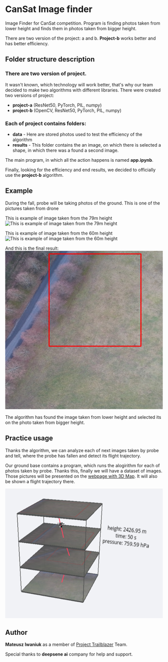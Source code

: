 # CanSat Image finder
Image Finder for CanSat competition. Program is finding photos taken from lower height and finds them in photos taken from bigger height.

There are two version of the project: a and b. 
**Project-b** works better and has better efficiency.

## Folder structure description
### There are two version of project.
It wasn't known, which technology will work better, that's why our team decided to make two algorithms with different libraries. There were created two versions of project: 
- **project-a** (ResNet50, PyTorch, PIL, numpy)
- **project-b** (OpenCV, ResNet50, PyTorch, PIL, numpy)
 
 ### Each of project contains folders:

 - **data** - Here are stored photos used to test the efficiency of the algorithm
 - **results** - This folder contains the an image, on which there is  selected a shape, in which there was a found a second image.

The main program, in which all the action happens   is named **app.ipynb**. 

Finally, looking for the efficiency and end results, we decided to officially use the **project-b** algorithm.

## Example 
During the fall, probe will be taking photos of the ground. This is one of the pictures taken from drone 

This is example of image taken from the 79m height
![This is example of image taken from the 79m height](readme/small1_img.JPG)

This is example of image taken from the 60m height
![This is example of image taken from the 60m height](readme/big1_img.JPG)

And this is the final result:
![Result](readme/result1_img.png)


The algorithm has found the image taken from lower height and selected its on the photo taken from bigger height. 

## Practice usage
Thanks the algorithm, we can analyze each of next images taken by probe and tell, where the probe has fallen and detect its flight trajectory. 

Our ground base contains a program, which runs the alogirithm for each of photos taken by probe. Thanks this, finally we will have a dataset of images. 
Those pictures will be presented  on the [webpage with 3D Map](https://github.com/Iwaniukooo11/cansat_data). It will also be shown a flight trajectory there. 

![How it wokrs with 3D Model](readme/map3d.png)

## Author
**Mateusz Iwaniuk** as a member of [Project Trailblazer](http://www.project-trailblazer.pl/) Team.

Special thanks to **deepsene ai** company for help and support.







 
	 





